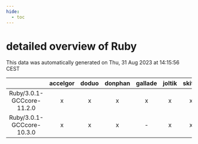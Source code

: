 ```yaml
---
hide:
  - toc
---
```


detailed overview of Ruby
=========================


This data was automatically generated on Thu, 31 Aug 2023 at 14:15:56 CEST  

| |accelgor|doduo|donphan|gallade|joltik|skitty|swalot|victini|
| :---: | :---: | :---: | :---: | :---: | :---: | :---: | :---: | :---: |
|Ruby/3.0.1-GCCcore-11.2.0|x|x|x|x|x|x|x|x|
|Ruby/3.0.1-GCCcore-10.3.0|x|x|x|-|x|x|x|x|
